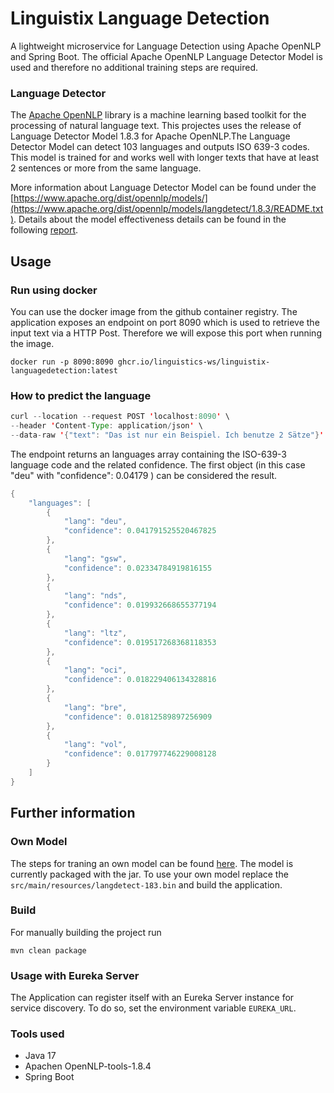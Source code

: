 # Linguistix Language Detection 

A lightweight microservice for Language Detection using Apache OpenNLP and Spring Boot. The official Apache OpenNLP Language Detector Model is used and therefore no additional training steps are required.

 
### Language Detector
The [Apache OpenNLP](https://opennlp.apache.org/) library is a machine learning based toolkit for the processing of natural language text. This projectes uses the release of Language Detector Model 1.8.3 for Apache OpenNLP.The Language Detector Model can detect 103 languages and outputs ISO 639-3 codes. This model is trained for and works well with longer texts that have at least 2 sentences or more from the same language.

More information about Language Detector Model can be found under the [https://www.apache.org/dist/opennlp/models/](https://www.apache.org/dist/opennlp/models/langdetect/1.8.3/README.txt). Details about the model effectiveness details can be found in the following [report](https://www.apache.org/dist/opennlp/models/langdetect/1.8.3/langdetect-183.bin.report.txt). 


## Usage
###  Run using docker

You can use the docker image from the github container registry. The application exposes an endpoint on port 8090 which is used to retrieve the input text via a HTTP Post. Therefore we will expose this port when running the image.


```Docker 
docker run -p 8090:8090 ghcr.io/linguistics-ws/linguistix-languagedetection:latest
```


### How to predict the language

```Java
curl --location --request POST 'localhost:8090' \
--header 'Content-Type: application/json' \
--data-raw '{"text": "Das ist nur ein Beispiel. Ich benutze 2 Sätze"}'
```


The endpoint returns an languages array  containing the ISO-639-3 language code and the related confidence. The first object (in this case "deu" with "confidence": 0.04179 ) can be considered the result.
```Java
{
    "languages": [
        {
            "lang": "deu",
            "confidence": 0.041791525520467825
        },
        {
            "lang": "gsw",
            "confidence": 0.02334784919816155
        },
        {
            "lang": "nds",
            "confidence": 0.019932668655377194
        },
        {
            "lang": "ltz",
            "confidence": 0.019517268368118353
        },
        {
            "lang": "oci",
            "confidence": 0.018229406134328816
        },
        {
            "lang": "bre",
            "confidence": 0.01812589897256909
        },
        {
            "lang": "vol",
            "confidence": 0.017797746229008128
        }
    ]
}
```


## Further information

### Own Model
The steps for traning an own model can be found [here](https://opennlp.apache.org/docs/1.8.3/manual/opennlp.html#tools.langdetect). The model is currently packaged with the jar. To use your own model replace the `src/main/resources/langdetect-183.bin` and build the application.

### Build
For manually building the project run
```
mvn clean package
```
### Usage with Eureka Server
The Application can register itself with an Eureka Server instance for service discovery. To do so, set the environment variable `EUREKA_URL`.
### Tools used

 * Java 17
 * Apachen OpenNLP-tools-1.8.4
 * Spring Boot
